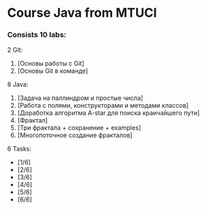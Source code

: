 # Course Java from MTUCI

### Consists 10 labs:

2 Git:

1. [Основы работы с Git]
2. [Основы Git в команде]

8 Java:

1. [Задача на паллиндром и простые числа]
2. [Работа с полями, конструкторами и методами классов]
3. [Доработка алгоритма A-star для поиска краичайшего пути]
4. [Фрактал]
5. [Три фрактала + сохранение + examples]
6. [Многопоточное создание фракталов]

6 Tasks: 

* [1/6]
* [2/6]
* [3/6]
* [4/6]
* [5/6]
* [6/6]
